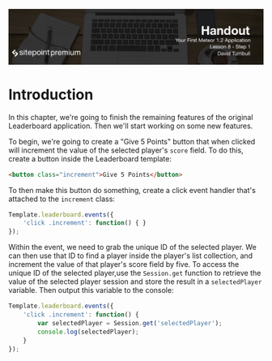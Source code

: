 ![](headings/8.1.png)

# Introduction

In this chapter, we're going to finish the remaining features of the original Leaderboard application. Then we'll start working on some new features.

To begin, we're going to create a "Give 5 Points" button that when clicked will increment the value of the selected player's `score` field. To do this, create a button inside the Leaderboard template:

```html
<button class="increment">Give 5 Points</button>
```

To then make this button do something, create a click event handler that's attached to the `increment` class:

```js
Template.leaderboard.events({
	'click .increment': function() { }
});
```

Within the event, we need to grab the unique ID of the selected player. We can then use that ID to find a player inside the player's list collection, and increment the value of that player's score field by five. To access the unique ID of the selected player,use the `Session.get` function to retrieve the value of the selected player session and store the result in a `selectedPlayer` variable. Then output this variable to the console:

```js
Template.leaderboard.events({
	'click .increment': function() {
		var selectedPlayer = Session.get('selectedPlayer');
		console.log(selectedPlayer);
	}
});
```